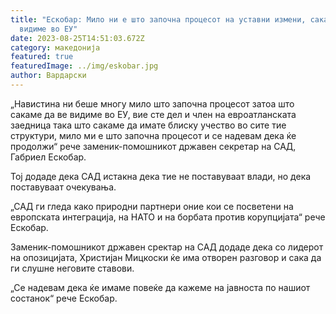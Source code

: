 ```yaml
---
title: "Ескобар: Мило ни е што започна процесот на уставни измени, сакаме да ве
  видиме во ЕУ"
date: 2023-08-25T14:51:03.672Z
category: македонија
featured: true
featuredImage: ../img/eskobar.jpg
author: Вардарски
---
```

<!--StartFragment-->

„Навистина ни беше многу мило што започна процесот затоа што сакаме да ве видиме во ЕУ, вие сте дел и член на евроатланската заедница така што сакаме да имате блиску учество во сите тие структури, мило ми е што започна процесот и се надевам дека ќе продолжи“ рече заменик-помошникот државен секретар на САД, Габриел Ескобар.

Тој додаде дека САД истакна дека тие не поставуваат влади, но дека поставуваат очекувања.

„САД ги гледа како природни партнери оние кои се посветени на европската интеграција, на НАТО и на борбата против корупцијата“ рече Ескобар.

Заменик-помошникот државен сректар на САД додаде дека со лидерот на опозицијата, Христијан Мицкоски ќе има отворен разговор и сака да ги слушне неговите ставови.

„Се надевам дека ќе имаме повеќе да кажеме на јавноста по нашиот состанок“ рече Ескобар.

<!--EndFragment-->
